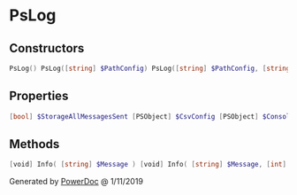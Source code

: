 # PsLog

## Constructors

```PowerShell
PsLog() PsLog([string] $PathConfig) PsLog([string] $PathConfig, [string] $Cookie)
```

## Properties

```PowerShell
[bool] $StorageAllMessagesSent [PSObject] $CsvConfig [PSObject] $ConsoleConfig [PSObject] $EventLogConfig
```

## Methods

```PowerShell
[void] Info( [string] $Message ) [void] Info( [string] $Message, [int] $ErrorCode ) [void] Info( [string] $Message, [int] $ErrorCode, [string] $CallingFile, [int] $LineNumber) [void] Error( [string] $Message ) [void] Error( [string] $Message, [int] $ErrorCode ) [void] Error([string] $Message, [int] $ErrorCode, [string] $CallingFile, [int] $LineNumber) [void] Warning( [string] $Message ) [void] Warning( [string] $Message, [int] $ErrorCode ) [void] Warning ([string] $Message, [int] $ErrorCode, [string] $CallingFile, [int] $LineNumber) [void] Debug( [string] $Message ) [void] Debug( [string] $Message, [int] $ErrorCode ) [void] Debug([string] $Message, [int] $ErrorCode, [string] $CallingFile, [int] $LineNumber) [int] GetCurrentLineNumber() [string] GetCurrentFileName()
```

Generated by [PowerDoc](https://github.com/luther38/PowerDoc) @ 1/11/2019
